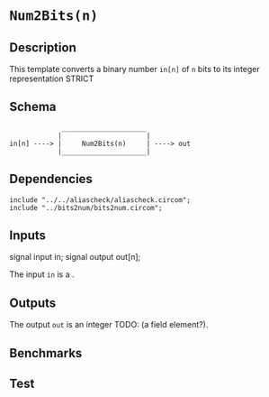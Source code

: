 # `Num2Bits(n)`

## Description

This template converts a binary number `in[n]` of `n` bits to its
integer representation STRICT

## Schema

```
             _____________________     
            |                     |
in[n] ----> |     Num2Bits(n)     | ----> out
            |_____________________|     
```


## Dependencies

```
include "../../aliascheck/aliascheck.circom";
include "../bits2num/bits2num.circom";
```

## Inputs

 signal input in;
    signal output out[n];

The input `in` is a .

## Outputs

The output `out` is an integer TODO: (a field element?).

## Benchmarks 

## Test
